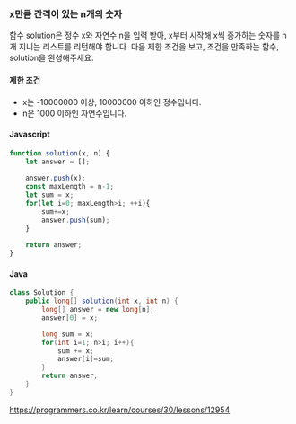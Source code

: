 ### x만큼 간격이 있는 n개의 숫자

함수 solution은 정수 x와 자연수 n을 입력 받아, x부터 시작해 x씩 증가하는 숫자를 n개 지니는 리스트를 리턴해야 합니다. 다음 제한 조건을 보고, 조건을 만족하는 함수, solution을 완성해주세요.

#### 제한 조건

- x는 -10000000 이상, 10000000 이하인 정수입니다.
- n은 1000 이하인 자연수입니다.



#### Javascript

~~~javascript
function solution(x, n) {
    let answer = [];
    
    answer.push(x);
    const maxLength = n-1;
    let sum = x;
    for(let i=0; maxLength>i; ++i){
        sum+=x;
        answer.push(sum);
    }
    
    return answer;
}
~~~



#### Java

~~~java
class Solution {
    public long[] solution(int x, int n) {
        long[] answer = new long[n];
        answer[0] = x;

        long sum = x;
        for(int i=1; n>i; i++){
            sum += x;
            answer[i]=sum;
        }
        return answer;
    }
}
~~~





https://programmers.co.kr/learn/courses/30/lessons/12954